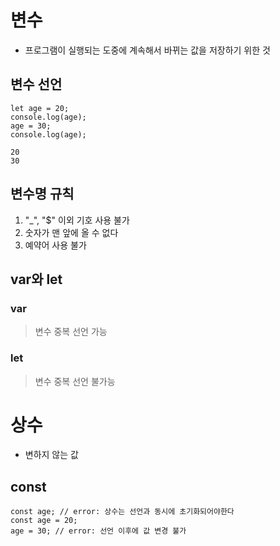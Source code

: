 # 변수
- 프로그램이 실행되는 도중에 계속해서 바뀌는 값을 저장하기 위한 것
## 변수 선언
```
let age = 20;
console.log(age);
age = 30;
console.log(age);
```
```
20
30
```

## 변수명 규칙
1. "_", "$" 이외 기호 사용 불가
2. 숫자가 맨 앞에 올 수 없다
3. 예약어 사용 불가

## var와 let
### var
> 변수 중복 선언 가능
### let
> 변수 중복 선언 불가능

# 상수
- 변하지 않는 값
## const
```
const age; // error: 상수는 선언과 동시에 초기화되어야한다
const age = 20;
age = 30; // error: 선언 이후에 값 변경 불가
```

